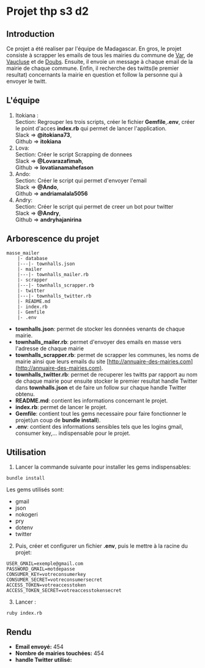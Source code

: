# Projet thp s3 d2
## Introduction
Ce projet a été realiser par l'équipe de Madagascar. En gros, le projet consiste à scrapper les emails de tous les mairies du commune de [Var](http://www.annuaire-des-mairies.com/var.html), de [Vaucluse](http://www.annuaire-des-mairies.com/vaucluse.html) et de [Doubs](http://www.annuaire-des-mairies.com/doubs.html). Ensuite, il envoie un message à chaque email de la mairie de chaque commune. Enfin, il recherche des twitts(le premier resultat) concernants la mairie en question et follow la personne qui à envoyer le twitt.


## L'équipe
1.   Itokiana :                          
    Section: Regrouper les trois scripts, créer le fichier **Gemfile**,**.env**, créer le point d'acces **index.rb** qui permet de lancer l'application.            
    Slack => **@itokiana73**,           
    Github => **itokiana**
2.   Lova:           
    Section: Créer le script Scrapping de donnees           
    Slack => **@Lovarazafimah**,             
    Github => **lovatianamahefason**
3.   Ando:           
    Section: Créer le script qui permet d'envoyer l'email               
    Slack => **@Ando**,              
    Github => **andriamalala5056**
4.   Andry:              
    Section: Créer le script qui permet de creer un bot pour twitter             
    Slack => **@Andry**,                 
    Github => **andryhajanirina**

## Arborescence du projet
```shell
masse_mailer
    |- database
    |---|- townhalls.json
    |- mailer
    |---|- townhalls_mailer.rb
    |- scrapper
    |---|- townhalls_scrapper.rb
    |- twitter
    |---|- townhalls_twitter.rb
    |- README.md
    |- index.rb
    |- Gemfile
    |- .env
```
- **townhalls.json**: permet de stocker les données venants de chaque mairie.
- **townhalls_mailer.rb**: permet d'envoyer des emails en masse vers l'adresse de chaque mairie
- **townhalls_scrapper.rb**: permet de scrapper les communes, les noms de mairie ainsi que leurs emails du site [http://annuaire-des-mairies.com](http://annuaire-des-mairies.com).
- **townhalls_twitter.rb**: permet de recuperer les twitts par rapport au nom de chaque mairie pour ensuite stocker le premier resultat handle Twitter dans **townhalls.json** et de faire un follow sur chaque handle Twitter obtenu.
- **README.md**: contient les informations concernant le projet.
- **index.rb**: permet de lancer le projet.
- **Gemfile**: contient tout les gems necessaire pour faire fonctionner le projet(un coup de **bundle install**).
- **.env**: contient des informations sensibles tels que les logins gmail, consumer key,... indispensable pour le projet.

## Utilisation
1. Lancer la commande suivante pour installer les gems indispensables:
```shell
bundle install
```
Les gems utilisés sont:                 
- gmail                     
- json                      
- nokogeri                  
- pry               
- dotenv                
- twitter                       
2. Puis, créer et configurer un fichier **.env**, puis le mettre à la racine du projet:
```shell
USER_GMAIL=exemple@gmail.com
PASSWORD_GMAIL=motdepasse
CONSUMER_KEY=votreconsumerkey
CONSUMER_SECRET=votreconsumersecret
ACCESS_TOKEN=votreaccesstoken
ACCESS_TOKEN_SECRET=votreaccesstokensecret
```
3. Lancer :
```shell
ruby index.rb
```

## Rendu
- **Email envoyé:** 454
- **Nombre de mairies touchées:** 454
- **handle Twitter utilisé:**
